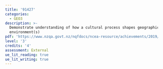 ```yaml
---
title: '91427'
categories:
  - GEO3
description: >-
  Demonstrate understanding of how a cultural process shapes geographic
  environment(s)
pdf: 'https://www.nzqa.govt.nz/nqfdocs/ncea-resource/achievements/2019/as91427.pdf'
level: '3'
credits: '4'
assessment: External
ue_lit_reading: true
ue_lit_writing: true
---
```


